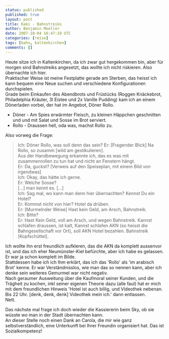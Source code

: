```yaml
---
status: published
published: true
layout: post
title: Kaki - Bahnstreiks
author: Benjamin Moeller
date: 2007-10-04 16:47:19 UTC
categories: [reise]
tags: [bahn, kaltenkirchen]
comments: []
---
```


Heute sitze ich in Kaltenkirchen, da ich zwar gut hergekommen bin, aber für morgen sind Bahnstreiks angesetzt, das wollte ich nicht riskieren. Also übernachte ich hier.  
Praktischer Weise ist meine Festplatte gerade am Sterben, das heisst ich kann bequem eine Neue suchen und verschiedene Konfigurationen durchspielen.  
Grade beim Einkaufen des Abendbrots und Früstücks (Roggen Knäckebrot, Philadelphia Kräuter, 3l Eistee und 2x Vanille Pudding) kam ich an einem Dönerladen vorbei, der hat im Angebot, Döner Rollo.  
* Döner - Am Spies erwärmter Fleisch, zu kleinen Häppchen geschnitten und und mit Salat und Sosse im Brot serviert.  
* Rollo - Draussen hell, oda was, machst Rollo zu.

Also vorweg die Frage:  
> Ich: Döner Rollo, was soll denn das sein?
> Er: [Fragender Blick] Na Rollo, so zusamm [wild am gestikulieren].  
> Aus der Handbewegung erkannte ich, das es was mit zusammenrollen zu tun hat und nicht an Fenstern hängt.  
> Er: Da, guckst? [Verweis auf den Speiseplan, mit einem Bild von irgendwas]  
> Ich: Okay, das hätte ich gerne.  
> Er: Welche Sosse?  
> [...] man kennt es. [...]  
> Ich: Sag mal, wo kann man denn hier übernachten? Kennst Du ein Hotel?  
> Er: Kommst nicht von hier? Hotel da drüben.  
> Er: [Murmelnder Weise] Hast kein Geld, am Arsch, Bahnstreik.  
> Ich: Bitte?  
> Er: Hast Kein Geld, voll am Arsch, und wegen Bahnstreik. Kannst schlafen draussen, ist kalt, Kannst schlafen AKN (so heisst die Bahngesellschaft vor Ort), soll AKN Hotel bezahlen. Bahnstreik [Kopfschüttel].  

Ich wollte ihn erst freundlich aufkleren, das die AKN da komplett aussenvor ist, und das ich eher Neumünster-Kiel befürchte, aber ich habe es gelassen. Er war ja schon komplett im Bilde.  
Stattdessen habe ich ich Ihm erklärt, das ich das 'Rollo' als 'im arabisch Brot' kenne. Er war Verständnisslos, wie man das so nennen kann, aber ich denke sein weiteres Gemurmel war nicht negativ.  
Nach geraumer Ausweitung über die Kaufmoral seiner Kunden, und die Trägheit zu kochen, inkl seiner eigenen Theorie dazu (alle faul) hat er mich mit dem freundlichen Hinweis 'Hotel ist auch billig, und Videothek nebenan. Bis 22 Uhr. [denk, denk, denk] Videothek mein ich.' dann entlassen.  
Nett.  

Das nächste mal frage ich doch wieder die Kassiererin beim Sky, ob sie wüsste wo man in der Stadt übernachten kann.  
An dieser Stelle noch einen Dank an Carola, die mir wie ganz selbstverständlich, eine Unterkunft bei Ihrer Freundin organisiert hat. Das ist Sozialkompetenz!  

